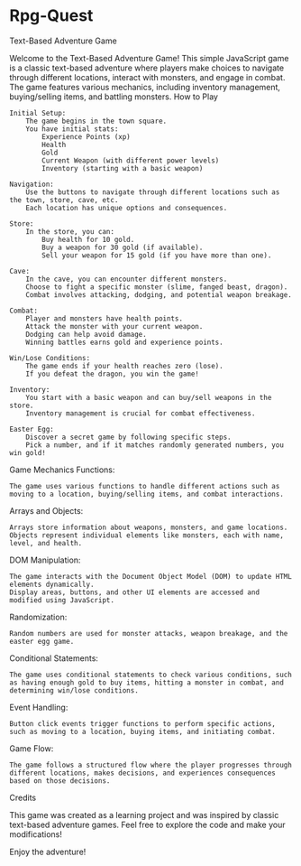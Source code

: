 # Rpg-Quest

Text-Based Adventure Game

Welcome to the Text-Based Adventure Game! This simple JavaScript game is a classic text-based adventure where players make choices to navigate through different locations, interact with monsters, and engage in combat. The game features various mechanics, including inventory management, buying/selling items, and battling monsters.
How to Play

    Initial Setup:
        The game begins in the town square.
        You have initial stats:
            Experience Points (xp)
            Health
            Gold
            Current Weapon (with different power levels)
            Inventory (starting with a basic weapon)

    Navigation:
        Use the buttons to navigate through different locations such as the town, store, cave, etc.
        Each location has unique options and consequences.

    Store:
        In the store, you can:
            Buy health for 10 gold.
            Buy a weapon for 30 gold (if available).
            Sell your weapon for 15 gold (if you have more than one).

    Cave:
        In the cave, you can encounter different monsters.
        Choose to fight a specific monster (slime, fanged beast, dragon).
        Combat involves attacking, dodging, and potential weapon breakage.

    Combat:
        Player and monsters have health points.
        Attack the monster with your current weapon.
        Dodging can help avoid damage.
        Winning battles earns gold and experience points.

    Win/Lose Conditions:
        The game ends if your health reaches zero (lose).
        If you defeat the dragon, you win the game!

    Inventory:
        You start with a basic weapon and can buy/sell weapons in the store.
        Inventory management is crucial for combat effectiveness.

    Easter Egg:
        Discover a secret game by following specific steps.
        Pick a number, and if it matches randomly generated numbers, you win gold!

Game Mechanics
Functions:

    The game uses various functions to handle different actions such as moving to a location, buying/selling items, and combat interactions.

Arrays and Objects:

    Arrays store information about weapons, monsters, and game locations.
    Objects represent individual elements like monsters, each with name, level, and health.

DOM Manipulation:

    The game interacts with the Document Object Model (DOM) to update HTML elements dynamically.
    Display areas, buttons, and other UI elements are accessed and modified using JavaScript.

Randomization:

    Random numbers are used for monster attacks, weapon breakage, and the easter egg game.

Conditional Statements:

    The game uses conditional statements to check various conditions, such as having enough gold to buy items, hitting a monster in combat, and determining win/lose conditions.

Event Handling:

    Button click events trigger functions to perform specific actions, such as moving to a location, buying items, and initiating combat.

Game Flow:

    The game follows a structured flow where the player progresses through different locations, makes decisions, and experiences consequences based on those decisions.

Credits

This game was created as a learning project and was inspired by classic text-based adventure games. Feel free to explore the code and make your modifications!

Enjoy the adventure!